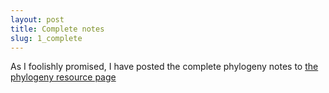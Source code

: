 ```yaml
---
layout: post
title: Complete notes
slug: 1_complete
---
```


As I foolishly promised, I have posted the complete phylogeny notes to [the phylogeny resource page](/phylogeny.html)
